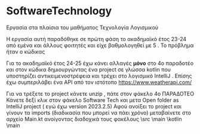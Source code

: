 # SoftwareTechnology
Εργασία στα πλαίσια του μαθήματος Τεχνολογία Λογισμικού

Η εργασία αυτή παραδόθηκε σε πρώτη φάση το ακαδημαϊκό έτος 23-24 από εμένα και άλλους φοιτητές και είχε βαθμολογηθεί με 5 . Το πρόβλημα ήταν ο κώδικας

Για το ακαδημαϊκό έτος 24-25 έχω κάνει αλλαγές **μόνο** στο 4ο παραδοτέο και στον κώδικα 
δημιουργώντας ένα project σε γλώσσα kotlin που υποστηρίζει αντικειμενοστρέφεια και 
τρέχει στο λογισμικό IntelliJ . Επίσης έχω συμπεριλάβει ένα API από τον ιστότοπο https://www.weatherapi.com/

Για να τρέξετε το project κάνετε unzip , πάτε στον φάκελο 4ο ΠΑΡΑΔΟΤΕΟ 
Κάνετε δεξί κλικ στον φάκελο Software Tech και μετα Open folder as IntelliJ project ( εγώ έχω version 2023.2.5)
Αφού ανοίξει το project και γίνουν τα imports (διαδικασία που μπορεί να πάει χρόνο) μεταβαίνετε στο αρχείο Main.kt
ανοίγοντας διαδοχικά τους φακέλους  \src \main \kotlin \main 
